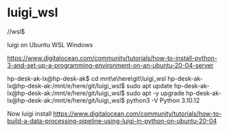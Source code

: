 # luigi_wsl
//wsl$ 

luigi on Ubuntu WSL Windows


https://www.digitalocean.com/community/tutorials/how-to-install-python-3-and-set-up-a-programming-environment-on-an-ubuntu-20-04-server

hp-desk-ak-lx@hp-desk-ak$ cd mnt\e\here\git\luigi_wsl
hp-desk-ak-lx@hp-desk-ak:/mnt/e/here/git/luigi_wsl$ sudo apt update
hp-desk-ak-lx@hp-desk-ak:/mnt/e/here/git/luigi_wsl$ sudo apt -y upgrade
hp-desk-ak-lx@hp-desk-ak:/mnt/e/here/git/luigi_wsl$ python3 -V
Python 3.10.12

Now luigi install
https://www.digitalocean.com/community/tutorials/how-to-build-a-data-processing-pipeline-using-luigi-in-python-on-ubuntu-20-04
